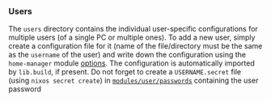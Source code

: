 ### Users

The `users` directory contains the individual user-specific configurations for multiple users (of a single PC or multiple ones). To add a new user, simply create a configuration file for it (name of the file/directory must be the same as the `username` of the user) and write down the configuration using the `home-manager` module [options](https://mipmip.github.io/home-manager-option-search/). The configuration is automatically imported by `lib.build`, if present. Do not forget to create a `USERNAME.secret` file (using `nixos secret create`) in [`modules/user/passwords`](../modules/user/passwords/) containing the user password
